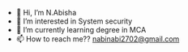 - 👋 Hi, I’m N.Abisha
- 👀 I’m interested in System security
- 🌱 I’m currently learning degree in MCA
- 📫 How to reach me?? nabinabi2702@gmail.com
